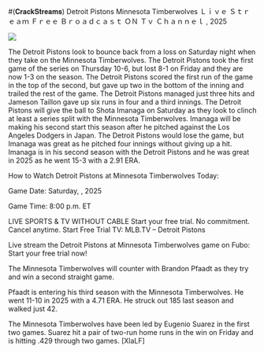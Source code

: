 #(𝐂𝐫𝐚𝐜𝐤𝐒𝐭𝐫𝐞𝐚𝐦𝐬) Detroit Pistons Minnesota Timberwolves Ｌｉｖｅ Ｓｔｒｅａｍ Ｆｒｅｅ Ｂｒｏａｄｃａｓｔ ＯＮ Ｔｖ Ｃｈａｎｎｅｌ , 2025  
  
  
[![](https://i.imgur.com/qSNzIqt.png)](https://movie.rssnews.media/kBFQdLtR.php)  
  
The Detroit Pistons look to bounce back from a loss on Saturday night when they take on the Minnesota Timberwolves. The Detroit Pistons took the first game of the series on Thursday 10-6, but lost 8-1 on Friday and they are now 1-3 on the season. The Detroit Pistons scored the first run of the game in the top of the second, but gave up two in the bottom of the inning and trailed the rest of the game. The Detroit Pistons managed just three hits and Jameson Taillon gave up six runs in four and a third innings. The Detroit Pistons will give the ball to Shota Imanaga on Saturday as they look to clinch at least a series split with the Minnesota Timberwolves. Imanaga will be making his second start this season after he pitched against the Los Angeles Dodgers in Japan. The Detroit Pistons would lose the game, but Imanaga was great as he pitched four innings without giving up a hit. Imanaga is in his second season with the Detroit Pistons and he was great in 2025 as he went 15-3 with a 2.91 ERA.

How to Watch Detroit Pistons at Minnesota Timberwolves Today:

Game Date: Saturday, , 2025

Game Time: 8:00 p.m. ET

LIVE SPORTS & TV WITHOUT CABLE
Start your free trial. No commitment. Cancel anytime.
Start Free Trial
TV: MLB.TV – Detroit Pistons

Live stream the Detroit Pistons at Minnesota Timberwolves game on Fubo: Start your free trial now!

The Minnesota Timberwolves will counter with Brandon Pfaadt as they try and win a second straight game.

Pfaadt is entering his third season with the Minnesota Timberwolves. He went 11-10 in 2025 with a 4.71 ERA. He struck out 185 last season and walked just 42.

The Minnesota Timberwolves have been led by Eugenio Suarez in the first two games. Suarez hit a pair of two-run home runs in the win on Friday and is hitting .429 through two games. [XlaLF]